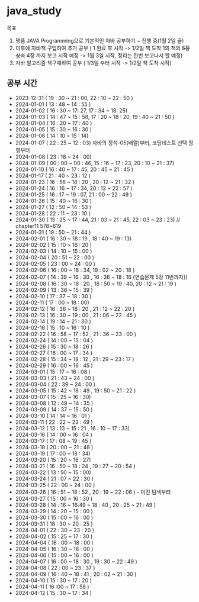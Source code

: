 # java_study

목표

1. 명품 JAVA Programming으로 기본적인 자바 공부하기 ~ 진행 중(1월 2일 끝)
2. 이후에 자바책 구입하여 추가 공부 ( 1 완료 후 시작 -> 1/2일 책 도착 1의 책의 ~~5장 상속~~ 4장 까지 보고 시작 예정 -> 1월 3일 시작, 정리는 한번 보고나서 할 예정)
3. 자바 알고리즘 책구매하여 공부 ( 1/3일 부터 시작 -> 1/2일 책 도착 시작)

## 공부 시간

- 2023-12-31 ( 19 : 30 ~ 21 : 00, 22 : 10 ~ 22 : 50 )
- 2024-01-01 ( 13 : 48 ~ 14 : 55 )
- 2024-01-02 ( 16 : 30 ~ 17: 27, 17 : 34 ~ 18: 25)
- 2024-01-03 ( 14 : 47 ~ 15 : 58, 17 : 20 ~ 18 : 20, 19 : 40 ~ 21 : 50 )
- 2024-01-04 ( 16 : 20 ~ 17 : 40 )
- 2024-01-05 ( 15 : 30 ~ 16 : 30 )
- 2024-01-06 ( 14 : 10 ~ 15 : 14)
- 2024-01-07 ( 22 : 25 ~ 12 : 03) 자바의 정석-05(배열)부터, 코딩테스트 선택 정렬부터
- 2024-01-08 ( 23 : 18 ~ 24 : 00)
- 2024-01-09 ( 00 : 00 ~ 00 : 46, 15 : 16 ~ 17 : 23, 20 : 10 ~ 21 : 37)
- 2024-01-10 ( 16 : 40 ~ 17 : 45, 20 : 45 ~ 21 : 45 )
- 2024-01-17 ( 21 : 40 ~ 23 : 12 )
- 2024-01-23 ( 16 : 56 ~ 18 : 20 , 20 : 12 ~ 21 : 32 )
- 2024-01-24 ( 16 : 16 ~ 17 : 34, 20 : 12 ~ 22 : 57 )
- 2024-01-25 ( 16 : 17 ~ 19 : 07, 21 : 00 ~ 22 : 49 )
- 2024-01-26 ( 15 : 40 ~ 16 : 30 )
- 2024-01-27 ( 12 : 50 ~ 14 : 53 )
- 2024-01-28 ( 22 : 11 ~ 23 : 10 )
- 2024-01-30 ( 15 : 25 ~ 17 : 44, 21 : 03 ~ 21 : 45, 22 : 03 ~ 23 : 23) // chapter11 578~619
- 2024-01-31 ( 19 : 50 ~ 21 : 44 )
- 2024-02-01 ( 16 : 30 ~ 18 : 19 , 18 : 40 ~ 19 : 13)
- 2024-02-02 ( 15 : 10 ~ 16 : 20 )
- 2024-02-03 ( 14 : 10 ~ 15 : 00 )
- 2024-02-04 ( 20 : 51 ~ 22 : 00 )
- 2024-02-05 ( 23 : 00 ~ 24 : 00 )
- 2024-02-06 ( 16 : 00 ~ 18 : 34, 19 : 02 ~ 20 : 18 )
- 2024-02-07 ( 14 : 39 ~ 16 : 30 , 16 : 36 ~ 18 : 16 {연습문제 5장 11번까지})
- 2024-02-08 ( 16 : 30 ~ 18 : 20 , 18 : 50 ~ 19 : 40, 20 : 12 ~ 21 : 19 )
- 2024-02-09 ( 13 : 36 ~ 15 : 39 )
- 2024-02-10 ( 17 : 37 ~ 18 : 30 )
- 2024-02-11 ( 17 : 00 ~ 18 : 00)
- 2024-02-12 ( 16 : 36 ~ 18 : 20 , 21 : 12 ~ 22 : 20 )
- 2024-02-13 ( 16 : 30 ~ 19 : 00 , 21 : 06 ~ 22 : 45 )
- 2024-02-14 ( 19 : 14 ~ 21 : 30 )
- 2024-02-16 ( 15 : 10 ~ 16 : 10 )
- 2024-02-22 ( 16 : 58 ~ 17 : 52 , 21 : 36 ~ 23 : 00 )
- 2024-02-24 ( 14 : 00 ~ 15 : 04 )
- 2024-02-26 ( 15 : 30 ~ 18 : 26 )
- 2024-02-27 ( 16 : 00 ~ 17 : 34 )
- 2024-02-28 ( 15 : 34 ~ 18 : 12 , 21 : 29 ~ 23 : 17 )
- 2024-02-29 ( 16 : 00 ~ 16 : 45 )
- 2024-03-01 ( 15 : 17 ~ 16 : 08 )
- 2024-03-03 ( 21 : 43 ~ 24 : 00 )
- 2024-03-04 ( 22 : 39 ~ 24 : 00 )
- 2024-03-05 ( 15 : 42 ~ 18 : 49 , 19 : 50 ~ 21 : 22 )
- 2024-03-07 ( 15 : 25 ~ 16 : 30)
- 2024-03-08 ( 12 : 49 ~ 14 : 35 )
- 2024-03-09 ( 14 : 37 ~ 15 : 50 )
- 2024-03-10 ( 14 : 14 ~ 16 : 01 )
- 2024-03-11 ( 22 : 22 ~ 23 : 49 )
- 2024-03-12 ( 13 : 13 ~ 15 : 21 , 16 : 10 ~ 17 : 33)
- 2024-03-16 ( 14 : 00 ~ 16 : 04 )
- 2024-03-17 ( 17 : 08 ~ 19 : 45 )
- 2024-03-18 ( 20 : 00 ~ 21 : 48 )
- 2024-03-19 ( 17 : 00 ~ 18 : 34)
- 2024-03-20 ( 15 : 20 ~ 16 : 27)
- 2024-03-21 ( 16 : 50 ~ 18 : 24 , 19 : 27 ~ 20 : 54 )
- 2024-03-22 ( 13 : 50 ~ 15 : 00)
- 2024-03-24 ( 21 : 07 ~ 22 : 30 )
- 2024-03-25 ( 22 : 00 ~ 24 : 00 )
- 2024-03-26 ( 16 : 51 ~ 18 : 52 , 20 : 19 ~ 22 : 06 ) - 이진 탐색부터
- 2024-03-27 ( 15 : 00 ~ 16 : 30 )
- 2024-03-28 ( 14 : 16 ~ 16:49 ~ 18 : 40 , 20 : 25 ~ 21 : 49 )
- 2024-03-29 ( 14 : 20 ~ 15 : 00 )
- 2024-03-30 ( 15 : 00 ~ 16 : 00 )
- 2024-03-31 ( 18 : 30 ~ 20 : 25 )
- 2024-04-01 ( 22 : 30 ~ 23 : 20 )
- 2024-04-02 ( 15 : 25 ~ 17 : 30 )
- 2024-04-04 ( 16 : 00 ~ 18 : 00 )
- 2024-04-05 ( 16 : 30 ~ 18 : 00 )
- 2024-04-06 ( 15 : 00 ~ 16 : 00 )
- 2024-04-07 ( 16 : 00 ~ 18 : 30 , 19 : 30 ~ 22 : 49 )
- 2024-04-08 ( 22 : 00 ~ 23 : 37 )
- 2024-04-09 ( 16 : 40 ~ 18 : 41 , 20 : 02 ~ 21 : 30 )
- 2024-04-10 ( 15 : 30 ~ 17 : 20 )
- 2024-04-11 ( 16 :00 ~ 17 : 58 )
- 2024-04-12 ( 15 : 30 ~ 17 : 34 )
